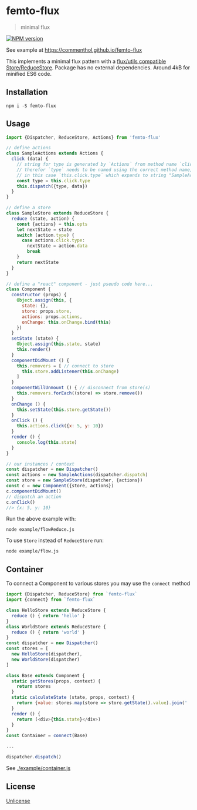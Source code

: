 # femto-flux

> minimal flux

[![NPM version](https://badge.fury.io/js/femto-flux.svg)](https://www.npmjs.com/package/femto-flux/)

See example at https://commenthol.github.io/femto-flux

This implements a minimal flux pattern with a [flux/utils compatible Store/ReduceStore](http://facebook.github.io/flux/docs/flux-utils.html).
Package has no external dependencies.
Around 4kB for minified ES6 code.

## Installation

```
npm i -S femto-flux
```

## Usage

```js
import {Dispatcher, ReduceStore, Actions} from 'femto-flux'

// define actions
class SampleActions extends Actions {
  click (data) {
    // string for type is generated by `Actions` from method name `click`
    // therefor `type` needs to be named using the correct method name,
    // in this case `this.click.type` which expands to string "SampleActions.click"
    const type = this.click.type
    this.dispatch({type, data})
  }
}

// define a store
class SampleStore extends ReduceStore {
  reduce (state, action) {
    const {actions} = this.opts
    let nextState = state
    switch (action.type) {
      case actions.click.type:
        nextState = action.data
        break
    }
    return nextState
  }
}

// define a "react" component - just pseudo code here...
class Component {
  constructor (props) {
    Object.assign(this, {
      state: {},
      store: props.store,
      actions: props.actions,
      onChange: this.onChange.bind(this)
    })
  }
  setState (state) {
    Object.assign(this.state, state)
    this.render()
  }
  componentDidMount () {
    this.removers = [ // connect to store
      this.store.addListener(this.onChange)
    ]
  }
  componentWillUnmount () { // disconnect from store(s)
    this.removers.forEach((store) => store.remove())
  }
  onChange () {
    this.setState(this.store.getState())
  }
  onClick () {
    this.actions.click({x: 5, y: 10})
  }
  render () {
    console.log(this.state)
  }
}

// our instances / context
const dispatcher = new Dispatcher()
const actions = new SampleActions(dispatcher.dispatch)
const store = new SampleStore(dispatcher, {actions})
const c = new Component({store, actions})
c.componentDidMount()
// dispatch an action
c.onClick()
//> {x: 5, y: 10}
```

Run the above example with:

    node example/flowReduce.js

To use `Store` instead of `ReduceStore` run:

    node example/flow.js


## Container

To connect a Component to various stores you may use the `connect` method

```js
import {Dispatcher, ReduceStore} from `femto-flux`
import {connect} from `femto-flux`

class HelloStore extends ReduceStore {
  reduce () { return 'hello' }
}
class WorldStore extends ReduceStore {
  reduce () { return 'world' }
}
const dispatcher = new Dispatcher()
const stores = [
  new HelloStore(dispatcher),
  new WorldStore(dispatcher)
]

class Base extends Component {
  static getStores(props, context) {
    return stores
  }
  static calculateState (state, props, context) {
    return {value: stores.map(store => store.getState().value).join(' ')}
  }
  render () {
    return (<div>{this.state}</div>)
  }
}
const Container = connect(Base)

...

dispatcher.dispatch()
```

See [./example/container.js](./example/container.js)

## License

[Unlicense](https://unlicense.org)
